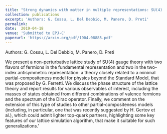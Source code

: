 ```yaml
---
title: "Strong dynamics with matter in multiple representations: SU(4) gauge theory with fundamental and sextet fermions"
collection: publications
excerpt: 'Authors: G. Cossu, L. Del Debbio, M. Panero, D. Preti'
permalink: 
date:  2019-04-18
venue: 'Submitted to EPJ-C'
paperurl: 'https://arxiv.org/pdf/1904.08885.pdf'
---
```

Authors: G. Cossu, L. Del Debbio, M. Panero, D. Preti 

We present a non-perturbative lattice study of SU(4) gauge theory with two flavors of fermions in the fundamental representation and two in the two-index antisymmetric representation: a theory closely related to a minimal partial-compositeness model for physics beyond the Standard Model, that was proposed by G. Ferretti. We discuss the phase structure of the lattice theory and report results for various observables of interest, including the masses of states obtained from different combinations of valence fermions and the spectrum of the Dirac operator. Finally, we comment on the extension of this type of studies to other partial-compositeness models (including, in particular, one that was recently suggested by H. Gertov et al.), which could admit lighter top-quark partners, highlighting some key features of our lattice simulation algorithm, that make it suitable for such generalizations.'
